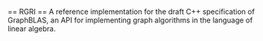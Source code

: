 == RGRI ==
A reference implementation for the draft C++ specification of GraphBLAS, an API
for implementing graph algorithms in the language of linear algebra.
